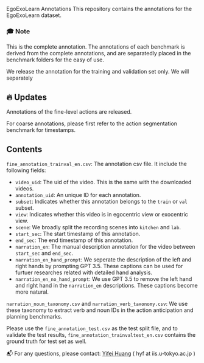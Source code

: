 EgoExoLearn Annotations 
This repository contains the annotations for the EgoExoLearn dataset.

### :mortar_board: Note
This is the complete annotation. The annotations of each benchmark is derived from the complete annotations, and are separatedly placed in the benchmark folders for the easy of use.

We release the annotation for the training and validation set only. We will separately 

## :fire: Updates <a name="news"></a>
Annotations of the fine-level actions are released.

For coarse annotations, please first refer to the action segmentation benchmark for timestamps.

## Contents
`fine_annotation_trainval_en.csv`: The annotation csv file. It include the following fields:
- `video_uid`: The uid of the video. This is the same with the downloaded videos.
- `annotation_uid`: An unique ID for each annotation.
- `subset`: Indicates whether this annotation belongs to the `train` or `val` subset.
- `view`: Indicates whether this video is in egocentric view or exocentric view.
- `scene`: We broadly split the recording scenes into `kitchen` and `lab`.
- `start_sec`: The start timestamp of this annotation.
- `end_sec`: The end timestamp of this annotation.
- `narration_en`: The manual description annotation for the video between `start_sec` and `end_sec`.
- `narration_en_hand_prompt`: We seperate the description of the left and right hands by prompting GPT 3.5. These captions can be used for furtuer researches related with detailed hand analysis.
- `narration_en_no_hand_prompt`: We use GPT 3.5 to remove the left hand and right hand in the `narration_en` descriptions. These captions become more natural.

`narration_noun_taxonomy.csv` and `narration_verb_taxonomy.csv`: We use these taxonomy to extract verb and noun IDs in the action anticipation and planning benchmarks.

Please use the `fine_annotation_test.csv` as the test split file, and to validate the test results, `fine_annotation_trainvaltest_en.csv` contains the ground truth for test set as well.

:mailbox_with_mail: For any questions, please contact: [Yifei Huang](https://hyf015.github.io/) ( hyf at iis.u-tokyo.ac.jp ) 